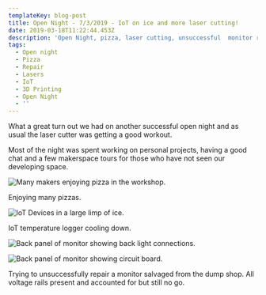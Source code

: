 ```yaml
---
templateKey: blog-post
title: Open Night - 7/3/2019 - IoT on ice and more laser cutting!
date: 2019-03-18T11:22:44.453Z
description: 'Open Night, pizza, laser cutting, unsuccessful  monitor repair, IoT on ice.'
tags:
  - Open night
  - Pizza
  - Repair
  - Lasers
  - IoT
  - 3D Printing
  - Open Night
  - ''
---
```

What a great turn out we had  on another successful open night and as usual the laser cutter was getting a good workout. 

Most of the night was spent working on personal projects, having a good chat and a few makerspace tours for those who have not seen our developing space.

![Many makers enjoying pizza in the workshop.](/img/20190307_192212.jpg "Pizza!!!")

Enjoying many pizzas.

![IoT Devices in a large limp of ice.](/img/20190307_192252.jpg "IoT Devices in a large limp of ice.")

IoT temperature logger cooling down.

![Back panel of monitor showing back light connections.](/img/20190307_210112.jpg "Back panel of monitor showing back light connections.")

![Back panel of monitor showing circuit board.](/img/20190318_214431.jpg "Back panel of monitor showing circuit board.")

Trying to unsuccessfully repair a monitor salvaged from the dump shop. All voltage rails present and accounted for but still no go.
